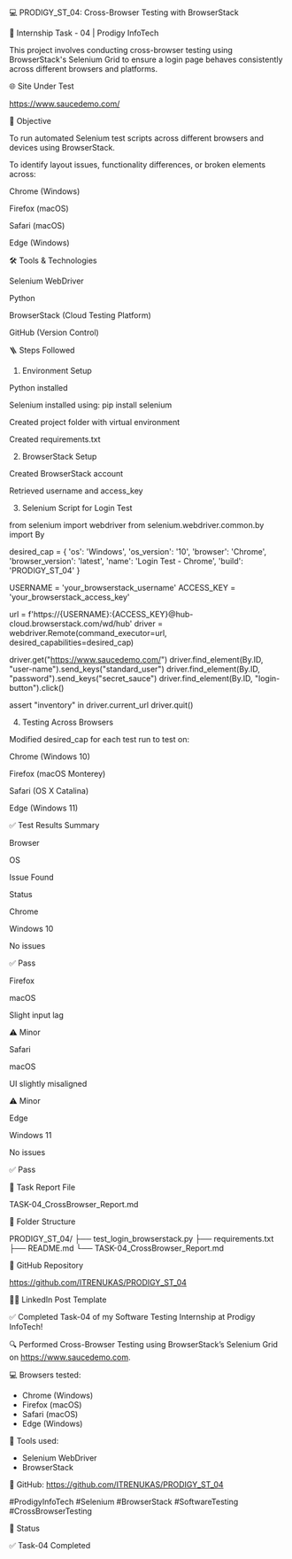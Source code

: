 💻 PRODIGY_ST_04: Cross-Browser Testing with BrowserStack

📌 Internship Task - 04 | Prodigy InfoTech

This project involves conducting cross-browser testing using BrowserStack's Selenium Grid to ensure a login page behaves consistently across different browsers and platforms.

🌐 Site Under Test

https://www.saucedemo.com/

🎯 Objective

To run automated Selenium test scripts across different browsers and devices using BrowserStack.

To identify layout issues, functionality differences, or broken elements across:

Chrome (Windows)

Firefox (macOS)

Safari (macOS)

Edge (Windows)

🛠️ Tools & Technologies

Selenium WebDriver

Python

BrowserStack (Cloud Testing Platform)

GitHub (Version Control)

🪜 Steps Followed

1. Environment Setup

Python installed

Selenium installed using: pip install selenium

Created project folder with virtual environment

Created requirements.txt

2. BrowserStack Setup

Created BrowserStack account

Retrieved username and access_key

3. Selenium Script for Login Test

from selenium import webdriver
from selenium.webdriver.common.by import By

desired_cap = {
    'os': 'Windows',
    'os_version': '10',
    'browser': 'Chrome',
    'browser_version': 'latest',
    'name': 'Login Test - Chrome',
    'build': 'PRODIGY_ST_04'
}

USERNAME = 'your_browserstack_username'
ACCESS_KEY = 'your_browserstack_access_key'

url = f'https://{USERNAME}:{ACCESS_KEY}@hub-cloud.browserstack.com/wd/hub'
driver = webdriver.Remote(command_executor=url, desired_capabilities=desired_cap)

driver.get("https://www.saucedemo.com/")
driver.find_element(By.ID, "user-name").send_keys("standard_user")
driver.find_element(By.ID, "password").send_keys("secret_sauce")
driver.find_element(By.ID, "login-button").click()

assert "inventory" in driver.current_url
driver.quit()

4. Testing Across Browsers

Modified desired_cap for each test run to test on:

Chrome (Windows 10)

Firefox (macOS Monterey)

Safari (OS X Catalina)

Edge (Windows 11)

✅ Test Results Summary

Browser

OS

Issue Found

Status

Chrome

Windows 10

No issues

✅ Pass

Firefox

macOS

Slight input lag

⚠️ Minor

Safari

macOS

UI slightly misaligned

⚠️ Minor

Edge

Windows 11

No issues

✅ Pass

📄 Task Report File

TASK-04_CrossBrowser_Report.md

📁 Folder Structure

PRODIGY_ST_04/
├── test_login_browserstack.py
├── requirements.txt
├── README.md
└── TASK-04_CrossBrowser_Report.md

🔗 GitHub Repository

https://github.com/ITRENUKAS/PRODIGY_ST_04

🧑‍💼 LinkedIn Post Template

✅ Completed Task-04 of my Software Testing Internship at Prodigy InfoTech!

🔍 Performed Cross-Browser Testing using BrowserStack’s Selenium Grid on https://www.saucedemo.com.

💻 Browsers tested:
- Chrome (Windows)
- Firefox (macOS)
- Safari (macOS)
- Edge (Windows)

🧪 Tools used:
- Selenium WebDriver
- BrowserStack

🚀 GitHub: https://github.com/ITRENUKAS/PRODIGY_ST_04

#ProdigyInfoTech #Selenium #BrowserStack #SoftwareTesting #CrossBrowserTesting

📌 Status

✅ Task-04 Completed

